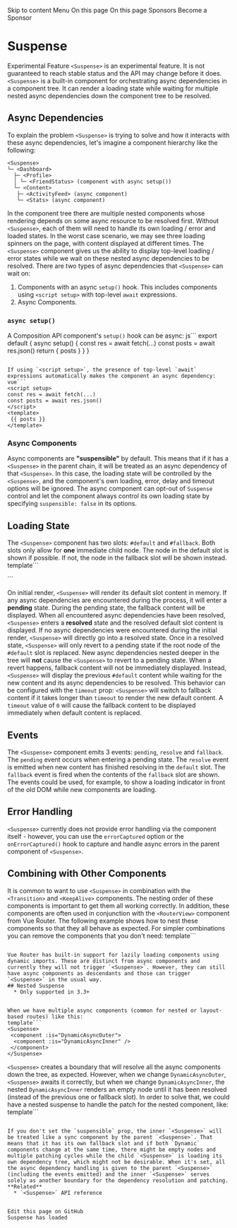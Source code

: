 Skip to content
Menu
On this page 
On this page
Sponsors
Become a Sponsor
# Suspense ​
Experimental Feature
`<Suspense>` is an experimental feature. It is not guaranteed to reach stable status and the API may change before it does.
`<Suspense>` is a built-in component for orchestrating async dependencies in a component tree. It can render a loading state while waiting for multiple nested async dependencies down the component tree to be resolved.
## Async Dependencies ​
To explain the problem `<Suspense>` is trying to solve and how it interacts with these async dependencies, let's imagine a component hierarchy like the following:
```
<Suspense>
└─ <Dashboard>
  ├─ <Profile>
  │ └─ <FriendStatus> (component with async setup())
  └─ <Content>
   ├─ <ActivityFeed> (async component)
   └─ <Stats> (async component)
```

In the component tree there are multiple nested components whose rendering depends on some async resource to be resolved first. Without `<Suspense>`, each of them will need to handle its own loading / error and loaded states. In the worst case scenario, we may see three loading spinners on the page, with content displayed at different times.
The `<Suspense>` component gives us the ability to display top-level loading / error states while we wait on these nested async dependencies to be resolved.
There are two types of async dependencies that `<Suspense>` can wait on:
  1. Components with an async `setup()` hook. This includes components using `<script setup>` with top-level `await` expressions.
  2. Async Components.


### `async setup()` ​
A Composition API component's `setup()` hook can be async:
js```
export default {
 async setup() {
  const res = await fetch(...)
  const posts = await res.json()
  return {
   posts
  }
 }
}
```

If using `<script setup>`, the presence of top-level `await` expressions automatically makes the component an async dependency:
vue```
<script setup>
const res = await fetch(...)
const posts = await res.json()
</script>
<template>
 {{ posts }}
</template>
```

### Async Components ​
Async components are **"suspensible"** by default. This means that if it has a `<Suspense>` in the parent chain, it will be treated as an async dependency of that `<Suspense>`. In this case, the loading state will be controlled by the `<Suspense>`, and the component's own loading, error, delay and timeout options will be ignored.
The async component can opt-out of `Suspense` control and let the component always control its own loading state by specifying `suspensible: false` in its options.
## Loading State ​
The `<Suspense>` component has two slots: `#default` and `#fallback`. Both slots only allow for **one** immediate child node. The node in the default slot is shown if possible. If not, the node in the fallback slot will be shown instead.
template```
<Suspense>
 <!-- component with nested async dependencies -->
 <Dashboard />
 <!-- loading state via #fallback slot -->
 <template #fallback>
  Loading...
 </template>
</Suspense>
```

On initial render, `<Suspense>` will render its default slot content in memory. If any async dependencies are encountered during the process, it will enter a **pending** state. During the pending state, the fallback content will be displayed. When all encountered async dependencies have been resolved, `<Suspense>` enters a **resolved** state and the resolved default slot content is displayed.
If no async dependencies were encountered during the initial render, `<Suspense>` will directly go into a resolved state.
Once in a resolved state, `<Suspense>` will only revert to a pending state if the root node of the `#default` slot is replaced. New async dependencies nested deeper in the tree will **not** cause the `<Suspense>` to revert to a pending state.
When a revert happens, fallback content will not be immediately displayed. Instead, `<Suspense>` will display the previous `#default` content while waiting for the new content and its async dependencies to be resolved. This behavior can be configured with the `timeout` prop: `<Suspense>` will switch to fallback content if it takes longer than `timeout` to render the new default content. A `timeout` value of `0` will cause the fallback content to be displayed immediately when default content is replaced.
## Events ​
The `<Suspense>` component emits 3 events: `pending`, `resolve` and `fallback`. The `pending` event occurs when entering a pending state. The `resolve` event is emitted when new content has finished resolving in the `default` slot. The `fallback` event is fired when the contents of the `fallback` slot are shown.
The events could be used, for example, to show a loading indicator in front of the old DOM while new components are loading.
## Error Handling ​
`<Suspense>` currently does not provide error handling via the component itself - however, you can use the `errorCaptured` option or the `onErrorCaptured()` hook to capture and handle async errors in the parent component of `<Suspense>`.
## Combining with Other Components ​
It is common to want to use `<Suspense>` in combination with the `<Transition>` and `<KeepAlive>` components. The nesting order of these components is important to get them all working correctly.
In addition, these components are often used in conjunction with the `<RouterView>` component from Vue Router.
The following example shows how to nest these components so that they all behave as expected. For simpler combinations you can remove the components that you don't need:
template```
<RouterView v-slot="{ Component }">
 <template v-if="Component">
  <Transition mode="out-in">
   <KeepAlive>
    <Suspense>
     <!-- main content -->
     <component :is="Component"></component>
     <!-- loading state -->
     <template #fallback>
      Loading...
     </template>
    </Suspense>
   </KeepAlive>
  </Transition>
 </template>
</RouterView>
```

Vue Router has built-in support for lazily loading components using dynamic imports. These are distinct from async components and currently they will not trigger `<Suspense>`. However, they can still have async components as descendants and those can trigger `<Suspense>` in the usual way.
## Nested Suspense ​
  * Only supported in 3.3+


When we have multiple async components (common for nested or layout-based routes) like this:
template```
<Suspense>
 <component :is="DynamicAsyncOuter">
  <component :is="DynamicAsyncInner" />
 </component>
</Suspense>
```

`<Suspense>` creates a boundary that will resolve all the async components down the tree, as expected. However, when we change `DynamicAsyncOuter`, `<Suspense>` awaits it correctly, but when we change `DynamicAsyncInner`, the nested `DynamicAsyncInner` renders an empty node until it has been resolved (instead of the previous one or fallback slot).
In order to solve that, we could have a nested suspense to handle the patch for the nested component, like:
template```
<Suspense>
 <component :is="DynamicAsyncOuter">
  <Suspense suspensible> <!-- this -->
   <component :is="DynamicAsyncInner" />
  </Suspense>
 </component>
</Suspense>
```

If you don't set the `suspensible` prop, the inner `<Suspense>` will be treated like a sync component by the parent `<Suspense>`. That means that it has its own fallback slot and if both `Dynamic` components change at the same time, there might be empty nodes and multiple patching cycles while the child `<Suspense>` is loading its own dependency tree, which might not be desirable. When it's set, all the async dependency handling is given to the parent `<Suspense>` (including the events emitted) and the inner `<Suspense>` serves solely as another boundary for the dependency resolution and patching.
**Related**
  * `<Suspense>` API reference


Edit this page on GitHub
Suspense has loaded
